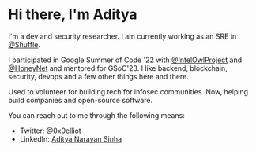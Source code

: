 # Hi there, I'm Aditya

I'm a dev and security researcher. I am currently working as an SRE in <a href="https://github.com/shuffle">@Shuffle</a>.

I participated in Google Summer of Code '22 with <a href="https://github.com/intelowlproject">@IntelOwlProject</a> and <a href="https://github.com/honeynet">@HoneyNet</a> and mentored for GSoC'23.
I like backend, blockchain, security, devops and a few other things here and there.

Used to volunteer for building tech for infosec communities. Now, helping build companies and open-source software. 

You can reach out to me through the following means:

- Twitter: [@0x0elliot](https://twitter.com/0x0elliot)
- LinkedIn: [Aditya Narayan Sinha](https://www.linkedin.com/in/adityanarayansinha)
